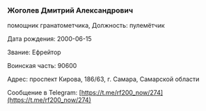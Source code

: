 ### Жоголев Дмитрий Александрович

помощник гранатометчика, Должность: пулемётчик

Дата рождения: 2000-06-15

Звание: Ефрейтор

Воинская часть: 90600

Адрес: проспект Кирова, 186/63, г. Самара, Самарской области

Сообщение в Telegram: [https://t.me/rf200_now/274](https://t.me/rf200_now/274)

